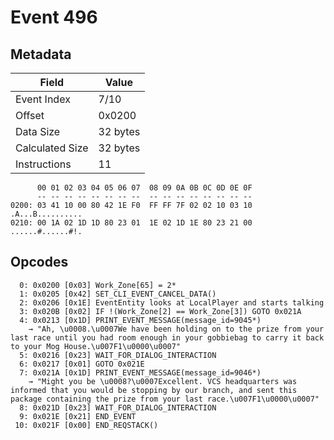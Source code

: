 # Event 496

## Metadata

| Field           | Value    |
|-----------------|----------|
| Event Index     | 7/10     |
| Offset          | 0x0200   |
| Data Size       | 32 bytes |
| Calculated Size | 32 bytes |
| Instructions    | 11       |

```
      00 01 02 03 04 05 06 07  08 09 0A 0B 0C 0D 0E 0F
      -- -- -- -- -- -- -- --  -- -- -- -- -- -- -- --
0200: 03 41 10 00 80 42 1E F0  FF FF 7F 02 02 10 03 10  .A...B..........
0210: 00 1A 02 1D 1D 80 23 01  1E 02 1D 1E 80 23 21 00  ......#......#!.
```

## Opcodes

```
  0: 0x0200 [0x03] Work_Zone[65] = 2*
  1: 0x0205 [0x42] SET_CLI_EVENT_CANCEL_DATA()
  2: 0x0206 [0x1E] EventEntity looks at LocalPlayer and starts talking
  3: 0x020B [0x02] IF !(Work_Zone[2] == Work_Zone[3]) GOTO 0x021A
  4: 0x0213 [0x1D] PRINT_EVENT_MESSAGE(message_id=9045*)
    → "Ah, \u0008.\u0007We have been holding on to the prize from your last race until you had room enough in your gobbiebag to carry it back to your Mog House.\u007F1\u0000\u0007"
  5: 0x0216 [0x23] WAIT_FOR_DIALOG_INTERACTION
  6: 0x0217 [0x01] GOTO 0x021E
  7: 0x021A [0x1D] PRINT_EVENT_MESSAGE(message_id=9046*)
    → "Might you be \u0008?\u0007Excellent. VCS headquarters was informed that you would be stopping by our branch, and sent this package containing the prize from your last race.\u007F1\u0000\u0007"
  8: 0x021D [0x23] WAIT_FOR_DIALOG_INTERACTION
  9: 0x021E [0x21] END_EVENT
 10: 0x021F [0x00] END_REQSTACK()
```
